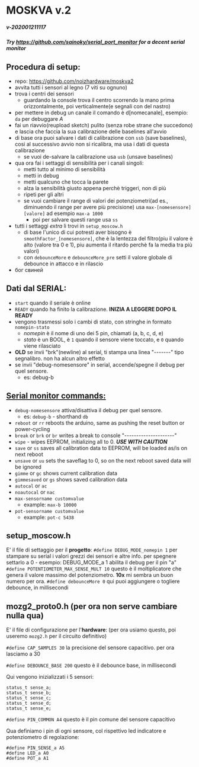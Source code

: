 # MOSKVA v.2
##### v-202001211117
##### Try https://github.com/sainoky/serial_port_monitor for a decent serial monitor

## Procedura di setup:
  * repo: https://github.com/noizhardware/moskva2
  * avvita tutti i sensori al legno (7 viti su ognuno)
  * trova i centri dei sensori
    - guardando la console trova il centro scorrendo la mano prima orizzontalmente, poi verticalmente(e segnali con del nastro)
  * per mettere in debug un canale il comando è d[nomecanale], esempio: `da` per debuggare _A_
  * fai un riavvio(reupload sketch) pulito (senza robe strane che succedono) e lascia che faccia la sua calibrazione delle baselines all'avvio
  * di base ora puoi salvare i dati di calibrazione con `ssb` (save baselines), cosi al successivo avvio non si ricalibra, ma usa i dati di questa calibrazione
    - se vuoi de-salvare la calibrazione usa `usb` (unsave baselines)
  * qua ora fai i settaggi di sensibilità per i canali singoli:
    - metti tutto al minimo di sensibilità
    - metti in debug
    - metti qualcuno che tocca la parete
    - alza la sensibilità giusto appena perchè triggeri, non di più
    - ripeti per gli altri
    - se vuoi cambiare il range di valori dei potenziometri(ad es., diminuendo il range per avere più precisione) usa `max-[nomesensore] [valore]` ad esempio `max-a 1000`
      + poi per salvare questi range usa `ss`
  * tutti i settaggi _extra_ li trovi in `setup_moscow.h`
    - di base l'unico di cui potresti aver bisogno è `smoothFactor_[nomesensore]`, che è la lentezza del filtro(piu il valore è alto (valore tra 0 e 1), piu aumenta il ritardo perchè fa la media tra più valori)
    - con `debounceMore` e `debounceMore_pre` setti il valore globale di debounce in attacco e in rilascio
  * бог свиней
    
## Dati dal SERIAL:
  * `start` quando il seriale è online
  * `READY` quando ha finito la calibrazione. **INIZIA A LEGGERE DOPO IL READY**
  * vengono trasmessi solo i cambi di stato, con stringhe in formato `nomepin-stato`
    - _nomepin_ è il nome di uno dei 5 pin, chiamati (a, b, c, d, e)
    - _stato_ è un BOOL, è `1` quando il sensore viene toccato, e `0` quando viene rilasciato
  * **OLD** se invii "brk"(newline) al serial, ti stampa una linea "-------" tipo segnalibro. non ha alcun altro effetto
  * se invii "debug-nomesensore" in serial, accende/spegne il debug per quel sensore.
    - es: debug-b
    
## <u>Serial monitor commands:</u>
  * `debug-nomesensore` attiva/disattiva il debug per quel sensore.
    - es: `debug-b` - shorthand `db`
  * `reboot` or `rr` reboots the arduino, same as pushing the reset button or power-cycling
  * `break` or `brk` or `br` writes a break to console "---------------------"
  * `wipe` - wipes EEPROM, initializing all to 0. _**USE WITH CAUTION**_
  * `save` or `ss` saves all calibration data to EEPROM, will be loaded as/is on next reboot
  * `unsave` or `uu` sets the saveflag to 0, so on the next reboot saved data will be ignored
  * `gimme` or `gc` shows current calibration data
  * `gimmesaved` or `gs` shows saved calibration data
  * `autocal` or `ac`
  * `noautocal` or `nac`
  * `max-sensorname customvalue`
    - example: `max-b 10000`
  * `pot-sensorname customvalue`
    - example: `pot-c 5438`

## setup_moscow.h
  E' il file di settaggio per il **progetto**:
  `#define DEBUG_MODE_nomepin 1` per stampare su serial i valori grezzi dei sensori e altre info. per spegnere settarlo a 0
     - esempio: DEBUG_MODE_a 1 abilita il debug per il pin "a" 
  `#define POTENTIOMETER_MAX_SENSE_MULT 10` questo è il moltiplicatore che genera il valore massimo del potenziometro. **10x** mi sembra un buon numero per ora.
  `#define debounceMore 0` qui puoi aggiungere o togliere debounce, in millisecondi

## mozg2_proto0.h (per ora non serve cambiare nulla qua)
  E' il file di configurazione per l'**hardware**: (per ora usiamo questo, poi useremo `mozg2.h` per il circuito definitivo)

  `#define CAP_SAMPLES 30` la precisione del sensore capacitivo. per ora lasciamo a 30

  `#define DEBOUNCE_BASE 200` questo è il debounce base, in millisecondi

  Qui vengono inizializzati i 5 sensori:
  ~~~~
  status_t sense_a;
  status_t sense_b;
  status_t sense_c;
  status_t sense_d;
  status_t sense_e;
  ~~~~

  `#define PIN_COMMON A4` questo è il pin comune del sensore capacitivo

  Qua definiamo i pin di ogni sensore, col rispettivo led indicatore e potenziometro di regolazione:

  ~~~~
  #define PIN_SENSE_a A5
  #define LED_a A0
  #define POT_a A1
  ~~~~